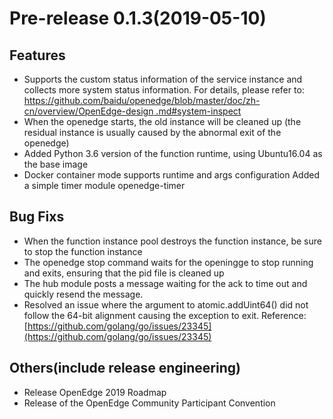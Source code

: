 # Pre-release 0.1.3(2019-05-10)

## Features

- Supports the custom status information of the service instance and collects more system status information. For details, please refer to: [https://github.com/baidu/openedge/blob/master/doc/zh-cn/overview/OpenEdge-design .md#system-inspect](https://github.com/baidu/openedge/blob/master/doc/zh-cn/overview/OpenEdge-design.md#system-inspect)
- When the openedge starts, the old instance will be cleaned up (the residual instance is usually caused by the abnormal exit of the openedge)
- Added Python 3.6 version of the function runtime, using Ubuntu16.04 as the base image
- Docker container mode supports runtime and args configuration
Added a simple timer module openedge-timer

## Bug Fixs

- When the function instance pool destroys the function instance, be sure to stop the function instance
- The openedge stop command waits for the openingge to stop running and exits, ensuring that the pid file is cleaned up
- The hub module posts a message waiting for the ack to time out and quickly resend the message.
- Resolved an issue where the argument to atomic.addUint64() did not follow the 64-bit alignment causing the exception to exit. Reference: [https://github.com/golang/go/issues/23345](https://github.com/golang/go/issues/23345)

## Others(include release engineering)

- Release OpenEdge 2019 Roadmap
- Release of the OpenEdge Community Participant Convention